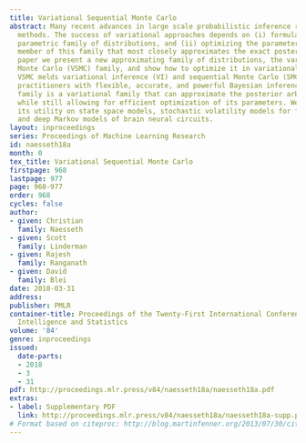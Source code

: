 ```yaml
---
title: Variational Sequential Monte Carlo
abstract: Many recent advances in large scale probabilistic inference rely on variational
  methods. The success of variational approaches depends on (i) formulating a flexible
  parametric family of distributions, and (ii) optimizing the parameters to find the
  member of this family that most closely approximates the exact posterior. In this
  paper we present a new approximating family of distributions, the variational sequential
  Monte Carlo (VSMC) family, and show how to optimize it in variational inference.
  VSMC melds variational inference (VI) and sequential Monte Carlo (SMC), providing
  practitioners with flexible, accurate, and powerful Bayesian inference. The VSMC
  family is a variational family that can approximate the posterior arbitrarily well,
  while still allowing for efficient optimization of its parameters. We demonstrate
  its utility on state space models, stochastic volatility models for financial data,
  and deep Markov models of brain neural circuits.
layout: inproceedings
series: Proceedings of Machine Learning Research
id: naesseth18a
month: 0
tex_title: Variational Sequential Monte Carlo
firstpage: 968
lastpage: 977
page: 968-977
order: 968
cycles: false
author:
- given: Christian
  family: Naesseth
- given: Scott
  family: Linderman
- given: Rajesh
  family: Ranganath
- given: David
  family: Blei
date: 2018-03-31
address: 
publisher: PMLR
container-title: Proceedings of the Twenty-First International Conference on Artficial
  Intelligence and Statistics
volume: '84'
genre: inproceedings
issued:
  date-parts:
  - 2018
  - 3
  - 31
pdf: http://proceedings.mlr.press/v84/naesseth18a/naesseth18a.pdf
extras:
- label: Supplementary PDF
  link: http://proceedings.mlr.press/v84/naesseth18a/naesseth18a-supp.pdf
# Format based on citeproc: http://blog.martinfenner.org/2013/07/30/citeproc-yaml-for-bibliographies/
---
```

